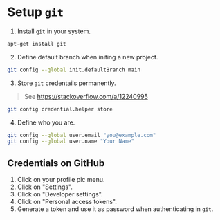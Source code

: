 # Setup `git`

1. Install `git` in your system.

```bash
apt-get install git
```

2. Define default branch when initing a new project.

```bash
git config --global init.defaultBranch main
```

3. Store `git` credentails permanently.

> See https://stackoverflow.com/a/12240995

```bash
git config credential.helper store
```

4. Define who you are.

```bash
git config --global user.email "you@example.com"
git config --global user.name "Your Name"
```

## Credentials on GitHub

1. Click on your profile pic menu.
2. Click on "Settings".
3. Click on "Developer settings".
4. Click on "Personal access tokens".
5. Generate a token and use it as password when authenticating in `git`.
